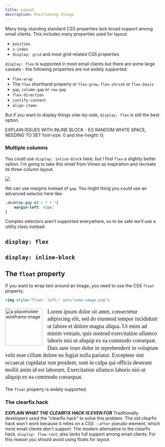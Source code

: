 ```yaml
---
title: Layout
description: Positioning things
---
```


Many long-standing standard CSS properties lack broad support among email clients. This includes many properties used for layout:
- `position`
- `z-index`
- `display: grid` and most grid-related CSS properties

`display: flex` is supported in most email clients but there are some large caveats - the following properties are not widely supported:
- `flex-wrap`
- The `flex` shorthand property or `flex-grow`, `flex-shrink` or `flex-basis`
- `gap`, `column-gap` or `row-gap`
- `flex-direction`
- `justify-content`
- `align-items`

But if you want to display things side-by-side, `display: flex` is still the best option.

EXPLAIN ISSUES WITH INLINE BLOCK - EG RANDOM WHITE SPACE, NEEDING TO SET font-size: 0 and line-height: 0;

### Multiple columns
You could use `display: inline-block` here, but I find `flex` a slightly better option. I'm going to take this email from Vimeo as inspiration and recreate its three-column layout. 

![](/assets/vimeo-email.png)

We can use margins instead of `gap`. You might thing you could use an advanced selector here like:

```css
.desktop-gap-42 > * + *{
    margin-left: 42px;                
}
```

Complex selectors aren't supported everywhere, so to be safe we'll use a utility class instead:

## `display: flex`


## `display: inline-block`

## The `float` property

If you want to wrap text around an image, you need to use the CSS `float` property.

```html
<img style="float: left;" src="some-image.png">
```

<div style="max-width: 600px;">
<img style="width: 120px; height: 120px; float: left; margin-right: 16px;" src="../../src/assets/wireframe-image.png" alt="a placeholder wireframe image">
<p class="scribble" style="line-height: 1.3; font-family: redacted; font-size: 18px;">Lorem ipsum dolor sit amet, consectetur adipiscing elit, sed do eiusmod tempor incididunt ut labore et dolore magna aliqua. Ut enim ad minim veniam, quis nostrud exercitation ullamco laboris nisi ut aliquip ex ea commodo consequat. Duis aute irure dolor in reprehenderit in voluptate velit esse cillum dolore eu fugiat nulla pariatur. Excepteur sint occaecat cupidatat non proident, sunt in culpa qui officia deserunt mollit anim id est laborum. Exercitation ullamco laboris nisi ut aliquip ex ea commodo consequat.</p>
</div>

The `float` property is widely supported. 

### The clearfix hack
**_EXPLAIN WHAT THE CLEARFIX HACK IS EVEN FOR_**
Traditionally developers used the "clearfix hack" to solve this problem. The old clearfix hack won't work because it relies on a CSS `::after` pseudo-element, which most email clients don't support. The modern alternative to the clearfix hack, `display: flow-root`, also lacks full support among email clients. For this reason you should avoid using floats for layout.